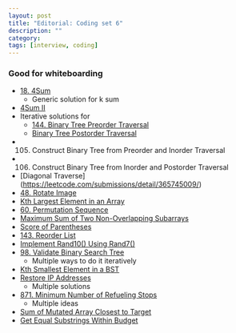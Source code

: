 ```yaml
---
layout: post
title: "Editorial: Coding set 6" 
description: ""
category: 
tags: [interview, coding]
---
```


### Good for whiteboarding
* [18. 4Sum](https://leetcode.com/submissions/detail/364966018/)
  * Generic solution for k sum
* [4Sum II](https://leetcode.com/submissions/detail/370742068/)
* Iterative solutions for 
  * [144. Binary Tree Preorder Traversal](https://leetcode.com/submissions/detail/365598341/)
  * [Binary Tree Postorder Traversal](https://leetcode.com/submissions/detail/365731797/)
* 105. Construct Binary Tree from Preorder and Inorder Traversal
* 106. Construct Binary Tree from Inorder and Postorder Traversal
* [Diagonal Traverse] (https://leetcode.com/submissions/detail/365745009/)
* [48. Rotate Image](https://leetcode.com/submissions/detail/366702111/)
* [Kth Largest Element in an Array](https://leetcode.com/submissions/detail/366768342/)
* [60. Permutation Sequence](https://leetcode.com/submissions/detail/367224943/)
* [Maximum Sum of Two Non-Overlapping Subarrays](https://leetcode.com/submissions/detail/401589393/)
* [Score of Parentheses](https://leetcode.com/submissions/detail/401646145/)
* [143. Reorder List](https://leetcode.com/submissions/detail/367617050/)
* [Implement Rand10() Using Rand7()](https://leetcode.com/submissions/detail/371631153/)
* [98. Validate Binary Search Tree](https://leetcode.com/submissions/detail/365388903/)
  * Multiple ways to do it iteratively
* [Kth Smallest Element in a BST](https://leetcode.com/submissions/detail/368098731/)
* [Restore IP Addresses](https://leetcode.com/submissions/detail/367646415/)
  * Multiple solutions
* [871. Minimum Number of Refueling Stops](https://leetcode.com/submissions/detail/341339374/)
  * Multiple ideas
* [Sum of Mutated Array Closest to Target](https://leetcode.com/submissions/detail/404490610/)
* [Get Equal Substrings Within Budget](https://leetcode.com/submissions/detail/404558463/)
